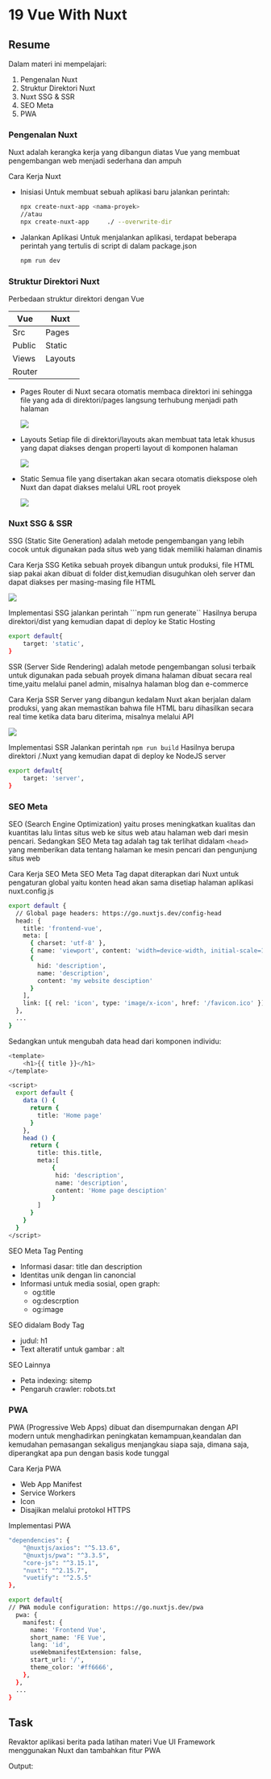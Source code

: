 # 19 Vue With Nuxt
## Resume

Dalam materi ini mempelajari:
1. Pengenalan Nuxt
2. Struktur Direktori Nuxt
3. Nuxt SSG & SSR
4. SEO Meta
5. PWA

### Pengenalan Nuxt
Nuxt adalah kerangka kerja yang dibangun diatas Vue yang membuat pengembangan web menjadi sederhana dan ampuh

Cara Kerja Nuxt
- Inisiasi 
    Untuk membuat sebuah aplikasi baru jalankan perintah:

    ```bash
    npx create-nuxt-app <nama-proyek>
    //atau
    npx create-nuxt-app     ./ --overwrite-dir
    ```
- Jalankan Aplikasi
    Untuk menjalankan aplikasi, terdapat beberapa perintah yang tertulis di script di dalam package.json

    ```bash
    npm run dev
    ```
### Struktur Direktori Nuxt
Perbedaan struktur direktori dengan Vue

|   Vue   |   Nuxt   |
|---------|----------|
| Src     | Pages    |
| Public  | Static   |
| Views   | Layouts  |
| Router  |

- Pages
    Router di Nuxt secara otomatis membaca direktori ini sehingga file yang ada di direktori/pages langsung terhubung menjadi path halaman

    ![](https://drive.google.com/uc?export=view&id=1bzbwAXx1-xKvqolGnLXwRMv1eURGSmER)

- Layouts
    Setiap file di direktori/layouts akan membuat tata letak khusus yang dapat diakses dengan properti layout di komponen halaman

    ![](https://drive.google.com/uc?export=view&id=1oLXxnZTHkL91C4A2rTqVUB7zAFP5Payz)

- Static
    Semua file yang disertakan akan secara otomatis diekspose oleh Nuxt dan dapat diakses melalui URL root proyek

    ![](https://drive.google.com/uc?export=view&id=1BPUMBzyVzMpyiOn-b-njJ0pgHcA1SyxH)


### Nuxt SSG & SSR
SSG (Static Site Generation) adalah metode pengembangan yang lebih cocok untuk digunakan pada situs web yang tidak memiliki halaman dinamis

Cara Kerja SSG 
Ketika sebuah proyek dibangun untuk produksi, file HTML siap pakai akan dibuat di folder dist,kemudian disuguhkan oleh server dan dapat diakses per masing-masing file HTML

![](https://drive.google.com/uc?export=view&id=1menK2fUN236-7Mk_ptE2iiFLofh4n_AI)

Implementasi SSG
jalankan perintah ```npm run generate``
Hasilnya berupa direktori/dist yang kemudian dapat di deploy ke Static Hosting
```bash
export default{
    target: 'static',
}
```

SSR (Server Side Rendering) adalah metode pengembangan solusi terbaik untuk digunakan pada sebuah proyek dimana halaman dibuat secara real time,yaitu melalui panel admin, misalnya halaman blog dan e-commerce

Cara Kerja SSR
Server yang dibangun kedalam Nuxt akan berjalan dalam produksi, yang akan memastikan bahwa file HTML baru dihasilkan secara real time ketika data baru diterima, misalnya melalui API

![](https://drive.google.com/uc?export=view&id=1aJxleuhS1zTyY_n4KPtS0ybJxIYP44Uq)

Implementasi SSR
Jalankan perintah ```npm run build```
Hasilnya berupa direktori /.Nuxt yang kemudian dapat di deploy ke NodeJS server
```bash
export default{
    target: 'server',
}
```

### SEO Meta
SEO (Search Engine Optimization) yaitu proses meningkatkan kualitas dan kuantitas lalu lintas situs web ke situs web atau halaman web dari mesin pencari. Sedangkan SEO Meta tag adalah tag tak terlihat didalam ```<head>``` yang memberikan data tentang halaman ke mesin pencari dan pengunjung situs web

Cara Kerja SEO Meta
SEO Meta Tag dapat diterapkan dari Nuxt untuk pengaturan global yaitu konten head akan sama disetiap halaman aplikasi
nuxt.config.js
```bash
export default {
  // Global page headers: https://go.nuxtjs.dev/config-head
  head: {
    title: 'frontend-vue',
    meta: [
      { charset: 'utf-8' },
      { name: 'viewport', content: 'width=device-width, initial-scale=1' },
      { 
        hid: 'description', 
        name: 'description', 
        content: 'my website desciption' 
      }
    ],
    link: [{ rel: 'icon', type: 'image/x-icon', href: '/favicon.ico' }],
  },
  ...
}
```

Sedangkan untuk mengubah data head dari komponen individu:
```bash
<template>
    <h1>{{ title }}</h1>
</template>

<script>
  export default {
    data () {
      return {
        title: 'Home page'
      }
    },
    head () {
      return {
        title: this.title,
        meta:[
            {
             hid: 'description', 
             name: 'description', 
             content: 'Home page desciption'    
            }
        ]
      }
    }
  }
</script>
```

SEO Meta Tag Penting
- Informasi dasar: title dan description
- Identitas unik dengan lin canoncial
- Informasi untuk media sosial, open graph:
    - og:title
    - og:descrption
    - og:image

SEO didalam Body Tag
- judul: h1
- Text alteratif untuk gambar : alt

SEO Lainnya
- Peta indexing: sitemp
- Pengaruh crawler: robots.txt

### PWA
PWA (Progressive Web Apps) dibuat dan disempurnakan dengan API modern untuk menghadirkan peningkatan kemampuan,keandalan dan kemudahan pemasangan sekaligus menjangkau siapa saja, dimana saja, diperangkat apa pun dengan basis kode tunggal

Cara Kerja PWA
- Web App Manifest
- Service Workers
- Icon
- Disajikan melalui protokol HTTPS

Implementasi PWA
```bash
"dependencies": {
    "@nuxtjs/axios": "^5.13.6",
    "@nuxtjs/pwa": "^3.3.5",
    "core-js": "^3.15.1",
    "nuxt": "^2.15.7",
    "vuetify": "^2.5.5"
},
```
```bash
export default{
// PWA module configuration: https://go.nuxtjs.dev/pwa
  pwa: {
    manifest: {
      name: 'Frontend Vue',
      short_name: 'FE Vue',
      lang: 'id',
      useWebmanifestExtension: false,
      start_url: '/',
      theme_color: '#ff6666',
    },
  },
  ...
}
```

## Task
Revaktor aplikasi berita pada latihan materi Vue UI Framework menggunakan Nuxt dan tambahkan fitur PWA

Output:
